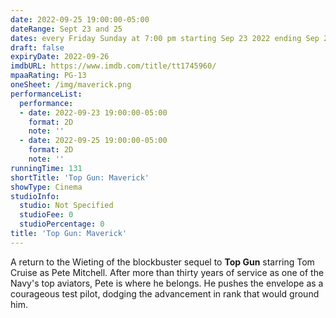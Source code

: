 ```yaml
---
date: 2022-09-25 19:00:00-05:00
dateRange: Sept 23 and 25
dates: every Friday Sunday at 7:00 pm starting Sep 23 2022 ending Sep 25 2022
draft: false
expiryDate: 2022-09-26
imdbURL: https://www.imdb.com/title/tt1745960/
mpaaRating: PG-13
oneSheet: /img/maverick.png
performanceList:
  performance:
  - date: 2022-09-23 19:00:00-05:00
    format: 2D
    note: ''
  - date: 2022-09-25 19:00:00-05:00
    format: 2D
    note: ''
runningTime: 131
shortTitle: 'Top Gun: Maverick'
showType: Cinema
studioInfo:
  studio: Not Specified
  studioFee: 0
  studioPercentage: 0
title: 'Top Gun: Maverick'
---
```


A return to the Wieting of the blockbuster sequel to **Top Gun** starring Tom Cruise as Pete Mitchell.  After more than thirty years of service as one of the Navy's top aviators, Pete is where he belongs. He pushes the envelope as a courageous test pilot, dodging the advancement in rank that would ground him.